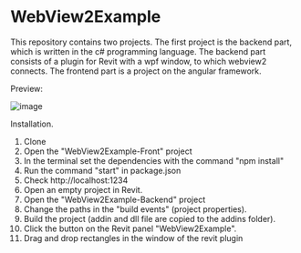 # WebView2Example
This repository contains two projects. The first project is the backend part, which is written in the c# programming language. The backend part consists of a plugin for Revit with a wpf window, to which webview2 connects. The frontend part is a project on the angular framework.

Preview:

![image](https://github.com/laksan1/WebView2Example/blob/main/gifs/preview.gif)

Installation. 
1. Clone
2. Open the "WebView2Example-Front" project
3. In the terminal set the dependencies with the command "npm install"
4. Run the command "start" in package.json
5. Check http://localhost:1234
6. Open an empty project in Revit.
7. Open the "WebView2Example-Backend" project
8. Change the paths in the "build events" (project properties).
9. Build the project (addin and dll file are copied to the addins folder).
10. Click the button on the Revit panel "WebView2Example".
11. Drag and drop rectangles in the window of the revit plugin